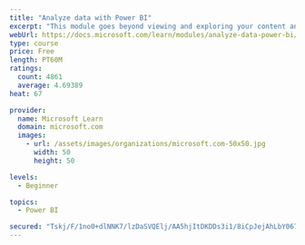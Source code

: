 ```yaml
---
title: "Analyze data with Power BI"
excerpt: "This module goes beyond viewing and exploring your content and explains how to interact with it by working with reports and dashboards to uncover and share new business insights."
webUrl: https://docs.microsoft.com/learn/modules/analyze-data-power-bi/
type: course
price: Free
length: PT60M
ratings:
  count: 4861
  average: 4.69389
heat: 67

provider:
  name: Microsoft Learn
  domain: microsoft.com
  images:
    - url: /assets/images/organizations/microsoft.com-50x50.jpg
      width: 50
      height: 50

levels:
  - Beginner

topics:
  - Power BI

secured: "Tskj/F/1no0+dlNNK7/lzDaSVQElj/AA5hjItDKDDs3i1/8iCpJejAhLbY067l8gV688d1plzUQ57zK25IGKO2V69MihMVzvUUXDtyBAaMWXKxt7a6I6gydhdEVLfR3Md65zVIioMVbwvQMd/XvUCrRtVeMmEUTJdFFnNg7n+QrGenrqNuwYpkNTVJFCXyH2I4OUMuCpLRuGjUxXJQdV9yvxUvnJGkdFkDf1F52AwmjOOnepRNxOFoojom62DwOY9ebVu27YZjJDmxfZmDC+apaZEiJsfMgNBTd+TUGfwjXnMhtJ+jviMEwE5JhcM3+QWQyA1oGmnh9pYpbqR2eLpWKaSYTvcrxf/SFctHIcyXLJPBDlIDm0p0eIgNrY66UXew5QrJSPssPfxhfCTf1UDlQnoevhdI/fE9XzPvSXo9E=;RTKxsr4ApBYazZtlQqs3aA=="
---
```


